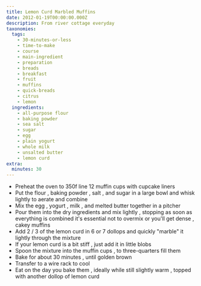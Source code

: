 ```yaml
---
title: Lemon Curd Marbled Muffins
date: 2012-01-19T00:00:00.000Z
description: From river cottage everyday
taxonomies:
  tags:
    - 30-minutes-or-less
    - time-to-make
    - course
    - main-ingredient
    - preparation
    - breads
    - breakfast
    - fruit
    - muffins
    - quick-breads
    - citrus
    - lemon
  ingredients:
    - all-purpose flour
    - baking powder
    - sea salt
    - sugar
    - egg
    - plain yogurt
    - whole milk
    - unsalted butter
    - lemon curd
extra:
  minutes: 30
---
```

 - Preheat the oven to 350f line 12 muffin cups with cupcake liners
 - Put the flour , baking powder , salt , and sugar in a large bowl and whisk lightly to aerate and combine
 - Mix the egg , yogurt , milk , and melted butter together in a pitcher
 - Pour them into the dry ingredients and mix lightly , stopping as soon as everything is combined it's essential not to overmix or you'll get dense , cakey muffins
 - Add 2 / 3 of the lemon curd in 6 or 7 dollops and quickly "marble" it lightly through the mixture
 - If your lemon curd is a bit stiff , just add it in little blobs
 - Spoon the mixture into the muffin cups , to three-quarters fill them
 - Bake for about 30 minutes , until golden brown
 - Transfer to a wire rack to cool
 - Eat on the day you bake them , ideally while still slightly warm , topped with another dollop of lemon curd
